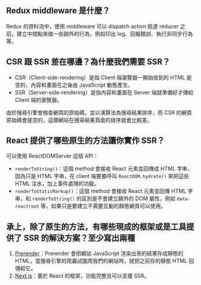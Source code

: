 ## Redux middleware 是什麼？

Redux 的資料流中，使用 middleware 可以 dispatch action 抵達 reducer 之前，建立中間點來做一些額外的行為，例如印出 log、回報錯誤、執行非同步行為等。

## CSR 跟 SSR 差在哪邊？為什麼我們需要 SSR？

- CSR（Client-side-rendering）是指 Client 端瀏覽器一開始收到的 HTML 是空的，內容和畫面在之後由 JavaScript 動態產生。
- SSR（Server-side-rendering）是指內容和畫面在 Server 端就準備好才傳給 Client 端的瀏覽器。

由於搜尋引擎會檢查網頁的原始碼，並以演算法為搜尋結果排序，而 CSR 的網頁原始碼會是空的，這類網站在搜尋結果頁面的排序就會比較差。

## React 提供了哪些原生的方法讓你實作 SSR？

可以使用 ReactDOMServer 這個 API：
- `renderToString()`：這個 method 會接收 React 元素並回傳成 HTML 字串，因為只是 HTML 字串，在 client 端要要呼叫 `ReactDOM.hydrate()` 來把這些 HTML 注水，加上事件處理的功能。
- `renderToStaticMarkup()`：這個 method 會接收 React 元素並回傳 HTML 字串，和 `renderToString()` 的區別是不會建立額外的 DOM 屬性，例如 `data-reactroot` 等，如果只是要建立不需要互動的靜態網頁可以使用。

## 承上，除了原生的方法，有哪些現成的框架或是工具提供了 SSR 的解決方案？至少寫出兩種

1. [Prerender](https://prerender.io/)：Prerender 會把網站 JavaScript 渲染出來的結果存成靜態的 HTML，當搜尋引擎的爬蟲試圖爬我們的網站時，就把之前存的靜態 HTML 回傳給它。
2. [Next.js](https://nextjs.org/)：基於 React 的框架，功能完整且可以支援 SSR。


